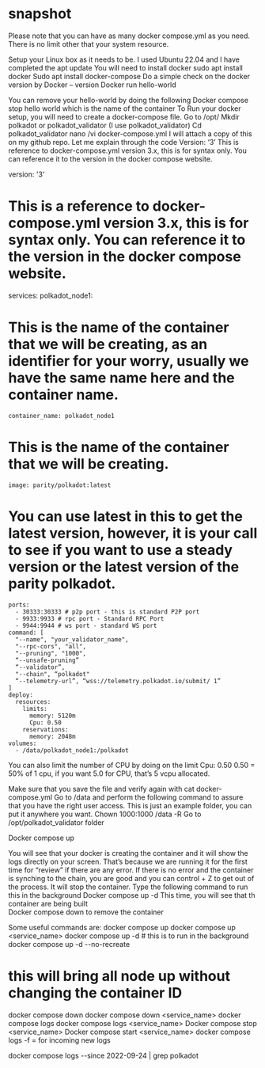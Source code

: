 # snapshot

Please note that you can have as many docker compose.yml as you need. There is no limit other that your system resource. 

Setup your Linux box as it needs to be. I used Ubuntu 22.04 and I have completed the apt update
You will need to install docker
 sudo apt install docker
Sudo apt install docker-compose
Do a simple check on the docker version by 
Docker – version 
Docker run hello-world 

You can remove your hello-world by doing the following 
Docker compose stop hello world which is the name of the container
To Run your docker setup, you will need to create a docker-compose file. 
Go to /opt/ 
Mkdir polkadot or polkadot_validator (I use polkadot_validator) 
Cd polkadot_validator 
nano /vi docker-compose.yml 
I will attach a copy of this on my github repo. 
Let me explain through the code 
Version: ‘3’
This is reference to docker-compose.yml version 3.x, this is for syntax only. You can reference it to the version in the docker compose website. 


version: '3'        
# This is a reference to docker-compose.yml version 3.x, this is for syntax only. You can reference it to the version in the docker compose website.   

services:
  polkadot_node1:
# This is the name of the container that we will be creating, as an identifier for your worry, usually we have the same name here and the container name. 
    container_name: polkadot_node1
# This is the name of the container that we will be creating.

    image: parity/polkadot:latest
# You can use latest in this to get the latest version, however, it is your call to see if you want to use a steady version or the latest version of the parity polkadot.  
    ports:
      - 30333:30333 # p2p port - this is standard P2P port
      - 9933:9933 # rpc port - Standard RPC Port 
      - 9944:9944 # ws port - standard WS port 
    command: [
      "--name", "your_validator_name",
      "--rpc-cors", "all",
      "--pruning", "1000",
      “--unsafe-pruning”
      “--validator”,
      "--chain", “polkadot"
      “--telemetry-url”, “wss://telemetry.polkadot.io/submit/ 1”
    ]
    deploy:
      resources:
        limits:
          memory: 5120m
          Cpu: 0.50
        reservations:
          memory: 2048m
    volumes:
      - /data/polkadot_node1:/polkadot
    

You can also limit the number of CPU by doing on the limit 
Cpu: 0.50 
0.50 = 50% of 1 cpu, if you want 5.0 for CPU, that’s 5 vcpu allocated. 

Make sure that you save the file and verify again with cat docker-compose.yml 
Go to /data and perform the following command to assure that you have the right user access. This is just an example folder, you can put it anywhere you want. 
Chown 1000:1000 /data -R 
Go to /opt/polkadot_validator folder

Docker compose up

You will see that your docker is creating the container and it will show the logs directly on your screen. That’s because we are running it for the first time for “review” if there are any error. 
If there is no error and the container is synching to the chain, you are good and you can control + Z to get out of the process. It will stop the container. 
Type the following command to run this in the background
Docker compose up -d
This time, you will see that th container are being built  
Docker compose down to remove the container

Some useful commands are:
docker compose up
docker compose up <service_name>
docker compose up -d  # this is to run in the background
docker compose up -d --no-recreate 
# this will bring all node up without changing the container ID
docker compose down
docker compose down <service_name>
docker compose logs
docker compose logs <service_name>
Docker compose stop <service_name>
Docker compose start <service_name>
docker compose logs -f = for incoming new logs 

docker compose logs --since 2022-09-24 | grep polkadot
